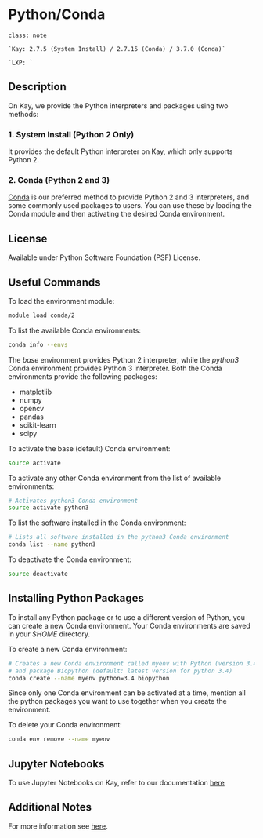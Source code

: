 # Python/Conda

```{admonition} Versions Installed
class: note

`Kay: 2.7.5 (System Install) / 2.7.15 (Conda) / 3.7.0 (Conda)`

`LXP: `

```


## Description

On Kay, we provide the Python interpreters and packages using two methods:

### 1. System Install (Python 2 Only)

It provides the default Python interpreter on Kay, which only supports
Python 2.

### 2. Conda (Python 2 and 3)

[Conda](https://conda.io/docs/) is our preferred method to provide Python 2 and 3 interpreters, and some commonly used packages to users. You can use these by loading the Conda module and then activating the desired Conda environment.

## License

Available under Python Software Foundation (PSF) License.

## Useful Commands

To load the environment module:

```bash
module load conda/2
```

To list the available Conda environments:

```bash
conda info --envs
```

The *base* environment provides Python 2 interpreter, while the *python3* Conda environment provides Python 3 interpreter. Both the Conda environments provide the following packages:

- matplotlib
- numpy
- opencv
- pandas
- scikit-learn
- scipy

To activate the base (default) Conda environment:

```bash
source activate
```

To activate any other Conda environment from the list of available environments:

```bash
# Activates python3 Conda environment
source activate python3
```

To list the software installed in the Conda environment:

```bash
# Lists all software installed in the python3 Conda environment
conda list --name python3
```

To deactivate the Conda environment:

```bash
source deactivate
```

## Installing Python Packages

To install any Python package or to use a different version of Python,
you can create a new Conda environment. Your Conda environments are
saved in your *$HOME* directory.

To create a new Conda environment:

```bash
# Creates a new Conda environment called myenv with Python (version 3.4)
# and package Biopython (default: latest version for python 3.4)
conda create --name myenv python=3.4 biopython
```

Since only one Conda environment can be activated at a time, mention all the python packages you want to use together when you create the environment.

To delete your Conda environment:

```bash
conda env remove --name myenv
```

## Jupyter Notebooks

To use Jupyter Notebooks on Kay, refer to our documentation [here](/academic/national-hpc/documentation/tutorials/using-jupyter-notebook-kay-jupyter-hub)

## Additional Notes

For more information see [here](http://www.python.org). 

